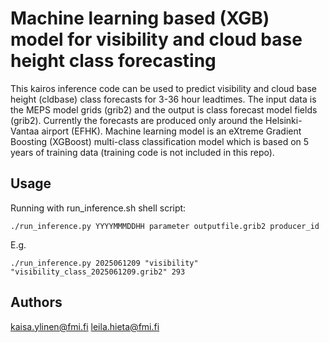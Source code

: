 # Machine learning based (XGB) model for visibility and cloud base height class forecasting
This kairos inference code can be used to predict visibility and cloud base height (cldbase) class forecasts for 3-36 hour leadtimes. The input data is the MEPS model grids (grib2) and the output is class forecast model fields (grib2). Currently the forecasts are produced only around the Helsinki-Vantaa airport (EFHK). Machine learning model is an eXtreme Gradient Boosting (XGBoost) multi-class classification model which is based on 5 years of training data (training code is not included in this repo). 

## Usage
Running with run_inference.sh shell script:
```
./run_inference.py YYYYMMMDDHH parameter outputfile.grib2 producer_id
```
E.g.
```
./run_inference.py 2025061209 "visibility" "visibility_class_2025061209.grib2" 293
```

## Authors
kaisa.ylinen@fmi.fi
leila.hieta@fmi.fi